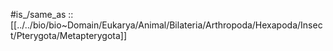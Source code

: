 
#is_/same_as :: [[../../bio/bio~Domain/Eukarya/Animal/Bilateria/Arthropoda/Hexapoda/Insect/Pterygota/Metapterygota]]   

